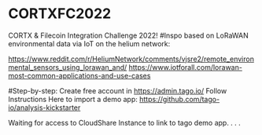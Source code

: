 # CORTXFC2022
CORTX &amp; Filecoin Integration Challenge 2022!
#Inspo based on LoRaWAN environmental data via IoT on the helium network:

https://www.reddit.com/r/HeliumNetwork/comments/vjsre2/remote_environmental_sensors_using_lorawan_and/
https://www.iotforall.com/lorawan-most-common-applications-and-use-cases

#Step-by-step:
Create free account in https://admin.tago.io/
Follow Instructions Here to import a demo app: https://github.com/tago-io/analysis-kickstarter

Waiting for access to CloudShare Instance to link to tago demo app. . . .

